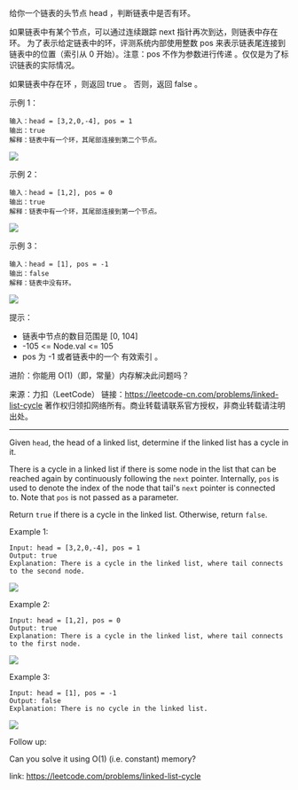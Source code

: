 给你一个链表的头节点 head ，判断链表中是否有环。

如果链表中有某个节点，可以通过连续跟踪 next 指针再次到达，则链表中存在环。 为了表示给定链表中的环，评测系统内部使用整数 pos 来表示链表尾连接到链表中的位置（索引从 0 开始）。注意：pos 不作为参数进行传递 。仅仅是为了标识链表的实际情况。

如果链表中存在环 ，则返回 true 。 否则，返回 false 。



示例 1：

```
输入：head = [3,2,0,-4], pos = 1
输出：true
解释：链表中有一个环，其尾部连接到第二个节点。
```

![](../../imgs/141/circularlinkedlist.png)


示例 2：

```
输入：head = [1,2], pos = 0
输出：true
解释：链表中有一个环，其尾部连接到第一个节点。
```

![](../../imgs/141/circularlinkedlist_test2.png)

示例 3：

```
输入：head = [1], pos = -1
输出：false
解释：链表中没有环。
```

![](../../imgs/141/circularlinkedlist_test3.png)


提示：

- 链表中节点的数目范围是 [0, 104]
- -105 <= Node.val <= 105
- pos 为 -1 或者链表中的一个 有效索引 。
 

进阶：你能用 O(1)（即，常量）内存解决此问题吗？



来源：力扣（LeetCode）
链接：https://leetcode-cn.com/problems/linked-list-cycle
著作权归领扣网络所有。商业转载请联系官方授权，非商业转载请注明出处。

---

Given `head`, the head of a linked list, determine if the linked list has a cycle in it.

There is a cycle in a linked list if there is some node in the list that can be reached again by continuously following the `next` pointer. Internally, `pos` is used to denote the index of the node that tail's `next` pointer is connected to. Note that `pos` is not passed as a parameter.

Return `true` if there is a cycle in the linked list. Otherwise, return `false`.

Example 1:

```
Input: head = [3,2,0,-4], pos = 1
Output: true
Explanation: There is a cycle in the linked list, where tail connects to the second node.
```

![](../../imgs/141/circularlinkedlist.png)


Example 2:

```
Input: head = [1,2], pos = 0
Output: true
Explanation: There is a cycle in the linked list, where tail connects to the first node.
```

![](../../imgs/141/circularlinkedlist_test2.png)

Example 3:

```
Input: head = [1], pos = -1
Output: false
Explanation: There is no cycle in the linked list.
```

![](../../imgs/141/circularlinkedlist_test3.png)


Follow up:

Can you solve it using O(1) (i.e. constant) memory?


link: https://leetcode.com/problems/linked-list-cycle
